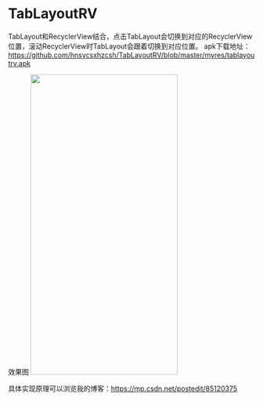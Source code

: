 # TabLayoutRV
TabLayout和RecyclerView结合，点击TabLayout会切换到对应的RecyclerView位置，滚动RecyclerView时TabLayout会跟着切换到对应位置。
apk下载地址：https://github.com/hnsycsxhzcsh/TabLayoutRV/blob/master/myres/tablayoutrv.apk

效果图
<img src="https://github.com/hnsycsxhzcsh/TabLayoutRV/blob/master/myres/tablayoutrv.gif" width="300" height="612">

具体实现原理可以浏览我的博客：https://mp.csdn.net/postedit/85120375

